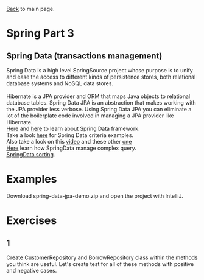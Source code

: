 [Back](../README.md) to main page.

# Spring Part 3

## Spring Data (transactions management)

Spring Data is a high level SpringSource project whose purpose is to unify and ease the access to different kinds of persistence stores, both relational database systems and NoSQL data stores. <br/><br/>
Hibernate is a JPA provider and ORM that maps Java objects to relational database tables. Spring Data JPA is an abstraction that makes working with the JPA provider less verbose. Using Spring Data JPA you can eliminate a lot of the boilerplate code involved in managing a JPA provider like Hibernate. <br>
[Here](https://www.baeldung.com/the-persistence-layer-with-spring-data-jpa) and [here](https://spring.io/guides/gs/accessing-data-jpa/) to learn about Spring Data framework. <br/>
Take a look [here](https://www.baeldung.com/spring-data-criteria-queries) for Spring Data criteria examples. <br/>
Also take a look on this [video](https://www.youtube.com/watch?v=8SGI_XS5OPw) and these other [one](https://www.youtube.com/watch?v=Gx4iBLKLVHk)<br/>
[Here](https://www.baeldung.com/spring-data-jpa-query) learn how SpringData manage complex query. <br/>
[SpringData sorting](https://www.baeldung.com/spring-data-sorting).

# Examples

Download spring-data-jpa-demo.zip and open the project with IntelliJ.

# Exercises

## 1
Create CustomerRepository and BorrowRepository class within the methods you think are useful.
Let's create test for all of these methods with positive and negative cases.

